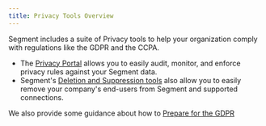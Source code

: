 ```yaml
---
title: Privacy Tools Overview
---
```


Segment includes a suite of Privacy tools to help your organization comply with regulations like the GDPR and the CCPA.

- The [Privacy Portal](/docs/privacy-portal/portal/) allows you to easily audit, monitor, and enforce privacy rules against your Segment data.
- Segment's [Deletion and Suppression tools](/docs/privacy-portal/user-deletion-and-suppression/) also allow you to easily remove your company's end-users from Segment and supported connections.

We also provide some guidance about how to [Prepare for the GDPR](/docs/privacy-portal/preparing-for-the-gdpr/)
